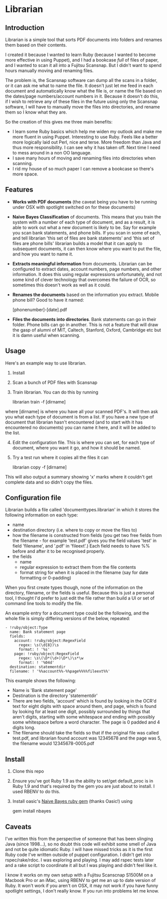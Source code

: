Librarian
=========

Introduction
------------

Librarian is a simple tool that sorts PDF documents into folders and renames them based on their contents.

I created it because I wanted to learn Ruby (because I wanted to become more effective in using Puppet), and I had
a bookcase *full* of files of paper, and I wanted to scan it all into a Fujitsu Scansnap.  But I didn't want to spend
hours manually moving and renaming files.

The problem is, the Scansnap software can dump all the scans in a folder, or it can ask me what to name the file.
It doesn't just let me feed in each document and automatically know what the file is, or name the file based on the
dates/page numbers/account numbers in it.  Because it doesn't do this, if I wish to retrieve any of these files in the
future using only the Scansnap software, I will have to manually move the files into directories, and rename them so
I know what they are.

So the creation of this gives me three main benefits:

* I learn some Ruby basics which help me widen my outlook and make me more fluent in using Puppet.  Interesting to use Ruby.  Feels like a better more logically laid out Perl, nice and terse.  More freedom than Java and thus more responsibility.  I can see why it has taken off.  Next time I need to mess around in a non OO language.
* I save many hours of moving and renaming files into directories when scanning.
* I rid my house of so much paper I can remove a bookcase so there's more space.


Features
--------


* __Works with PDF documents__ (the caveat being you have to be running under OSX with spotlight switched on for these
  documents)


* __Naive Bayes Classification__ of documents.  This means that you train the system with a number of each type of
  document, and as a result, it is able to work out what a new document is likely to be.  Say for example you scan
  bank statements, and phone bills.  If you scan in some of each, and tell librarian 'this set of files are bank
  statements' and 'this set of files are phone bills' librarian builds a model that it can apply to subsequent
  documents, it can then know where you want to put the file, and how you want
  to name it.


* __Extracts meaningful information__ from documents.  Librarian can be configured to extract dates, account numbers,
  page numbers, and other information.  It does this using regular expressions unfortunately, and not some kind of
  clever technology that overcomes the failure of OCR, so sometimes this doesn't work as well as it could.


* __Renames the documents__ based on the information you extract.  Mobile phone bill?  Good to have it named:


    [phonenumber]-[date].pdf


* __Files the documents into directories__.  Bank statements can go in their folder.  Phone bills can go in another.
  This is not a feature that will draw the gasp of alumni of MIT, Caltech, Stanford, Oxford, Cambridge etc but it is
  damn useful when scanning.

Usage
-----

Here's an example way to use librarian.

1. Install
2. Scan a bunch of PDF files with Scansnap
3. Train librarian.  You can do this by running 

    librarian train -f [dirname] 

  where [dirname] is where you have all your scanned PDF's.  It will then ask you what each type of document is from a list.  If you have a new type of document that librarian hasn't encountered (and to start with it has encountered no documents) you can name it here, and it will be added to the list.  

4. Edit the configuration file.  This is where you can set, for each type of document, where you want it go, and how it should be named.
5. Try a test run where it copies all the files it can

    librarian copy -f [dirname]

  This will also output a summary showing 'x' marks where it couldn't get complete data and so didn't copy the files.


Configuration file
------------------

Librarian builds a file called 'documenttypes.librarian' in which it stores the following information on each type:

- name
- destination directory (i.e. where to copy or move the files to)
- how the filename is constructed from fields (you get two free fields from the filename - for example 'test.pdf' gives you the field values 'test' in field 'filename', and '.pdf' in 'fileext'.)  Each field needs to have %% before and after it to be recognised properly.
- the fields
  - name
  - regular expression to extract them from the file contents
  - format string for when it is placed in the filename (say for date formatting or 0-padding)

When you first create types though, none of the information on the directory, filename, or the fields is useful.  Because this is just a personal tool, I thought I'd prefer to just edit the file rather than build a UI or set of command line tools to modify the file.

An example entry for a document type could be the following, and the whole file is simply differing versions of the below, repeated:

    - !ruby/object:Type
      name: Bank statement page
      fields:
        account: !ruby/object:RegexField
          regex: \s(\d{8})\s
          format: ! '%s'
        page: !ruby/object:RegexField
          regex: \s\(\D*(\d+)\D*\)\s*\w
          format: ! '%04d'
      destination: statementdir
      filename: ! '%%account%%-%%page%%%%fileext%%'

This example shows the following:

- Name is 'Bank statement page'
- Destination is the directory 'statementdir'
- There are two fields, 'account' which is found by looking in the OCR'd text for eight digits with space around them, and page, which is found by looking for at least one digit, possibly surrounded by things that aren't digits, starting with some whitespace and ending with possibly some whitespace before a word character.  The page is 0 padded and 4 digits long.
- The filename should take the fields so that if the original file was called test.pdf, and librarian found account was 12345678 and the page was 5, the filename would 12345678-0005.pdf

Install
-------

1. Clone this repo
2. Ensure you've got Ruby 1.9 as the ability to set/get default_proc is in Ruby 1.9 and that's required by the gem you are just about to install.  I used RBENV to do this.
3. Install oasic's [Naive Bayes ruby gem](https://github.com/oasic/nbayes) (thanks Oasic!) using


    gem install nbayes


Caveats
-------

I've written this from the perspective of someone that has been slinging Java (since 1998...), so no doubt this code will
exhibit some smell of Java and not be quite idiomatic Ruby.  I will have missed tricks as it is the first Ruby code
I've written outside of puppet configuration.  I didn't get into rspec/rake/rdoc.  I was exploring and playing.  I may add rspec tests later and a rake script to coordinate it all but I was playing and didn't feel like it.

I know it works on my own setup with a Fujitsu Scanscnap S1500M on a Macbook Pro or an iMac, using RBENV to get me an up to date version of Ruby.  It won't work if you aren't on OSX, it may not work if you have funny spotlight settings, I don't really know.  If you run into problems let me know.

